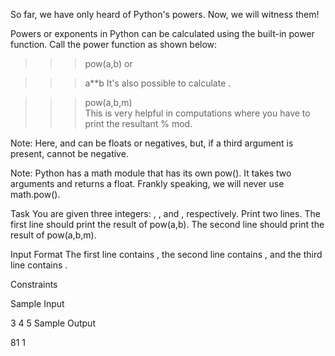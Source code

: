 So far, we have only heard of Python's powers. Now, we will witness them!

Powers or exponents in Python can be calculated using the built-in power function. Call the power function  as shown below:

>>> pow(a,b) 
or

>>> a**b
It's also possible to calculate .

>>> pow(a,b,m)  
This is very helpful in computations where you have to print the resultant % mod.

Note: Here,  and  can be floats or negatives, but, if a third argument is present,  cannot be negative.

Note: Python has a math module that has its own pow(). It takes two arguments and returns a float. Frankly speaking, we will never use math.pow().

Task 
You are given three integers: , , and , respectively. Print two lines. 
The first line should print the result of pow(a,b). The second line should print the result of pow(a,b,m).

Input Format 
The first line contains , the second line contains , and the third line contains .

Constraints 
 
 

Sample Input

3
4
5
Sample Output

81
1
